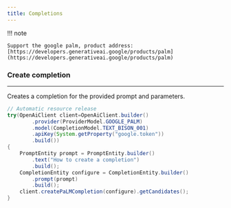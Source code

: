 ```yaml
---
title: Completions
---
```


!!! note

    Support the google palm, product address: [https://developers.generativeai.google/products/palm](https://developers.generativeai.google/products/palm)

### Create completion

---

Creates a completion for the provided prompt and parameters.

```java
// Automatic resource release
try(OpenAiClient client=OpenAiClient.builder()
        .provider(ProviderModel.GOOGLE_PALM)
        .model(CompletionModel.TEXT_BISON_001)
        .apiKey(System.getProperty("google.token"))
        .build())
{
    PromptEntity prompt = PromptEntity.builder()
        .text("How to create a completion")
        .build();
    CompletionEntity configure = CompletionEntity.builder()
        .prompt(prompt)
        .build();
    client.createPaLMCompletion(configure).getCandidates();
}
```

